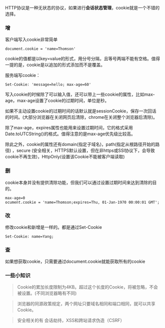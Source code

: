 HTTP协议是一种无状态的协议，如果进行**会话状态管理**，cookie就是一个不错的选择。
### 增
客户端写入cookie非常简单
```
document.cookie = 'name=Thomson'
```
cookie的值都是以key=value的形式，用分号分隔，且等号两端不能有空格。值得一提的是，cookie是以追加的形式添加而不是覆盖。

服务端写cookie：
```
Set-Cookie: 'message=hello; max-age=60'
```
写入cookie的时候除了可以输入值，还可以带上一些cookie的属性，比如max-age，max-age设置了cookie的过期时间，单位是秒。

如果不主动设置cookie的过期时间的话默认就是sessionCookie，保存一次回话的时间。(大部分浏览器在关闭网页后清除，chrome在关闭整个浏览器后清除)。

除了max-age，expires属性也能用来设置过期时间，它的格式采用Date.toUTCString()的格式。值得注意的是max-age优先级比较高。

除此之外，cookie的属性还有domain(指定子域名)，path(指定从根路径开始的路径) ，secure (安全相关，HTTPS默认设置，但在非https或SSl协议下，会导致cookie不再生效)，HttpOnly(设置该Cookie不能被客户端读取)

### 删
cookie本身并没有提供清除功能，但我们可以通过设置过期时间来达到清除的目的。
```
max-age=0
ocument.cookie = 'name=Thomson;expires=Thu, 01-Jan-1970 00:00:01 GMT';
```

### 改
修改cookie和新增是一样的。都是通过Set-Cookie
```
Set-Cookie: name=Yang; 
```
### 查
如果想获取cookie，只需要通过document.cookie就能获取所有的cookie

### 一些小知识
>Cookie的累加长度限制为4KB。超过这个长度的Cookie，将被忽略，不会被设置。(不同浏览器略有不同)

>浏览器的同源政策规定，两个网址只要域名相同和端口相同，就可以共享Cookie。

>安全相关的有 会话劫持，XSS和跨站请求伪造（CSRF）




